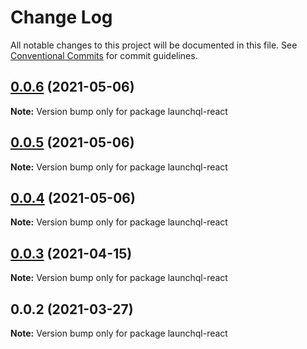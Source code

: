 # Change Log

All notable changes to this project will be documented in this file.
See [Conventional Commits](https://conventionalcommits.org) for commit guidelines.

## [0.0.6](https://github.com/launchql/launchql-gen/compare/launchql-react@0.0.5...launchql-react@0.0.6) (2021-05-06)

**Note:** Version bump only for package launchql-react





## [0.0.5](https://github.com/launchql/launchql-gen/compare/launchql-react@0.0.4...launchql-react@0.0.5) (2021-05-06)

**Note:** Version bump only for package launchql-react





## [0.0.4](https://github.com/launchql/launchql-gen/compare/launchql-react@0.0.3...launchql-react@0.0.4) (2021-05-06)

**Note:** Version bump only for package launchql-react





## [0.0.3](https://github.com/launchql/launchql-gen/compare/launchql-react@0.0.2...launchql-react@0.0.3) (2021-04-15)

**Note:** Version bump only for package launchql-react





## 0.0.2 (2021-03-27)

**Note:** Version bump only for package launchql-react
